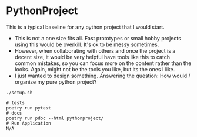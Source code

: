 # PythonProject

This is a typical baseline for any python project that I would start.


- This is not a one size fits all. Fast prototypes or small hobby projects using this would be overkill. It's ok to be messy sometimes.
- However, when collaborating with others and once the project is a decent size, it would be very helpful have tools like this to catch common mistakes, so you can focus more on the content rather than the looks. Again, might not be the tools you like, but its the ones I like.
- I just wanted to design something. Answering the question: How would *I* organize my pure python project?




```
./setup.sh

# tests
poetry run pytest
# docs
poetry run pdoc --html pythonproject/
# Run Application
N/A

```